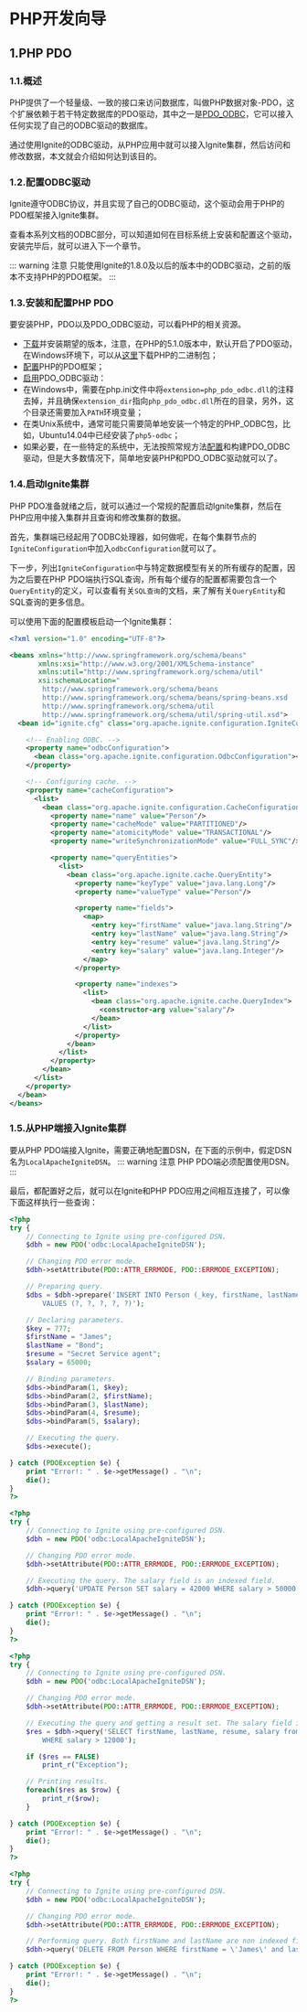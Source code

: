 # PHP开发向导
## 1.PHP PDO
### 1.1.概述
PHP提供了一个轻量级、一致的接口来访问数据库，叫做PHP数据对象-PDO，这个扩展依赖于若干特定数据库的PDO驱动，其中之一是[PDO_ODBC](http://php.net/manual/en/ref.pdo-odbc.php)，它可以接入任何实现了自己的ODBC驱动的数据库。

通过使用Ignite的ODBC驱动，从PHP应用中就可以接入Ignite集群，然后访问和修改数据，本文就会介绍如何达到该目的。
### 1.2.配置ODBC驱动
Ignite遵守ODBC协议，并且实现了自己的ODBC驱动，这个驱动会用于PHP的PDO框架接入Ignite集群。

查看本系列文档的ODBC部分，可以知道如何在目标系统上安装和配置这个驱动，安装完毕后，就可以进入下一个章节。

::: warning 注意
只能使用Ignite的1.8.0及以后的版本中的ODBC驱动，之前的版本不支持PHP的PDO框架。
:::

### 1.3.安装和配置PHP PDO
要安装PHP，PDO以及PDO_ODBC驱动，可以看PHP的相关资源。

 - [下载](http://php.net/downloads.php)并安装期望的版本，注意，在PHP的5.1.0版本中，默认开启了PDO驱动，在Windows环境下，可以从[这里](http://windows.php.net/download)下载PHP的二进制包；
 - [配置](http://php.net/manual/en/book.pdo.php)PHP的PDO框架；
 - [启用](http://php.net/manual/en/ref.pdo-odbc.php)PDO_ODBC驱动：
  - 在Windows中，需要在php.ini文件中将`extension=php_pdo_odbc.dll`的注释去掉，并且确保`extension_dir`指向`php_pdo_odbc.dll`所在的目录，另外，这个目录还需要加入`PATH`环境变量；
  - 在类Unix系统中，通常可能只需要简单地安装一个特定的PHP_ODBC包，比如，Ubuntu14.04中已经安装了`php5-odbc`；
 - 如果必要，在一些特定的系统中，无法按照常规方法[配置](http://php.net/manual/en/ref.pdo-odbc.php#ref.pdo-odbc.installation)和构建PDO_ODBC驱动，但是大多数情况下，简单地安装PHP和PDO_ODBC驱动就可以了。

### 1.4.启动Ignite集群
PHP PDO准备就绪之后，就可以通过一个常规的配置启动Ignite集群，然后在PHP应用中接入集群并且查询和修改集群的数据。

首先，集群端已经起用了ODBC处理器，如何做呢，在每个集群节点的`IgniteConfiguration`中加入`odbcConfiguration`就可以了。

下一步，列出`IgniteConfiguration`中与特定数据模型有关的所有缓存的配置，因为之后要在PHP PDO端执行SQL查询，所有每个缓存的配置都需要包含一个`QueryEntity`的定义，可以查看有关`SQL查询`的文档，来了解有关`QueryEntity`和SQL查询的更多信息。

可以使用下面的配置模板启动一个Ignite集群：
```xml
<?xml version="1.0" encoding="UTF-8"?>

<beans xmlns="http://www.springframework.org/schema/beans"
       xmlns:xsi="http://www.w3.org/2001/XMLSchema-instance"
       xmlns:util="http://www.springframework.org/schema/util"
       xsi:schemaLocation="
        http://www.springframework.org/schema/beans
        http://www.springframework.org/schema/beans/spring-beans.xsd
        http://www.springframework.org/schema/util
        http://www.springframework.org/schema/util/spring-util.xsd">
  <bean id="ignite.cfg" class="org.apache.ignite.configuration.IgniteConfiguration">

    <!-- Enabling ODBC. -->
    <property name="odbcConfiguration">
      <bean class="org.apache.ignite.configuration.OdbcConfiguration"></bean>
    </property>

    <!-- Configuring cache. -->
    <property name="cacheConfiguration">
      <list>
        <bean class="org.apache.ignite.configuration.CacheConfiguration">
          <property name="name" value="Person"/>
          <property name="cacheMode" value="PARTITIONED"/>
          <property name="atomicityMode" value="TRANSACTIONAL"/>
          <property name="writeSynchronizationMode" value="FULL_SYNC"/>

          <property name="queryEntities">
            <list>
              <bean class="org.apache.ignite.cache.QueryEntity">
                <property name="keyType" value="java.lang.Long"/>
                <property name="valueType" value="Person"/>

                <property name="fields">
                  <map>
                    <entry key="firstName" value="java.lang.String"/>
                    <entry key="lastName" value="java.lang.String"/>
                    <entry key="resume" value="java.lang.String"/>
                    <entry key="salary" value="java.lang.Integer"/>
                  </map>
                </property>

                <property name="indexes">
                  <list>
                    <bean class="org.apache.ignite.cache.QueryIndex">
                      <constructor-arg value="salary"/>
                    </bean>
                  </list>
                </property>
              </bean>
            </list>
          </property>
        </bean>
      </list>
    </property>
  </bean>
</beans>
```
### 1.5.从PHP端接入Ignite集群
要从PHP PDO端接入Ignite，需要正确地配置DSN，在下面的示例中，假定DSN名为`LocalApacheIgniteDSN`。
::: warning 注意
PHP PDO端必须配置使用DSN。
:::

最后，都配置好之后，就可以在Ignite和PHP PDO应用之间相互连接了，可以像下面这样执行一些查询：

<Tabs>
<Tab name="INSERT">

```php
<?php
try {
    // Connecting to Ignite using pre-configured DSN.
    $dbh = new PDO('odbc:LocalApacheIgniteDSN');

    // Changing PDO error mode.
    $dbh->setAttribute(PDO::ATTR_ERRMODE, PDO::ERRMODE_EXCEPTION);

    // Preparing query.
    $dbs = $dbh->prepare('INSERT INTO Person (_key, firstName, lastName, resume, salary)
        VALUES (?, ?, ?, ?, ?)');

    // Declaring parameters.
    $key = 777;
    $firstName = "James";
    $lastName = "Bond";
    $resume = "Secret Service agent";
    $salary = 65000;

    // Binding parameters.
    $dbs->bindParam(1, $key);
    $dbs->bindParam(2, $firstName);
    $dbs->bindParam(3, $lastName);
    $dbs->bindParam(4, $resume);
    $dbs->bindParam(5, $salary);

    // Executing the query.
    $dbs->execute();

} catch (PDOException $e) {
    print "Error!: " . $e->getMessage() . "\n";
    die();
}
?>
```
</Tab>
<Tab name="UPDATE">

```php
<?php
try {
    // Connecting to Ignite using pre-configured DSN.
    $dbh = new PDO('odbc:LocalApacheIgniteDSN');

    // Changing PDO error mode.
    $dbh->setAttribute(PDO::ATTR_ERRMODE, PDO::ERRMODE_EXCEPTION);

    // Executing the query. The salary field is an indexed field.
    $dbh->query('UPDATE Person SET salary = 42000 WHERE salary > 50000');

} catch (PDOException $e) {
    print "Error!: " . $e->getMessage() . "\n";
    die();
}
?>
```
</Tab>
<Tab name="SELECT">

```php
<?php
try {
    // Connecting to Ignite using pre-configured DSN.
    $dbh = new PDO('odbc:LocalApacheIgniteDSN');

    // Changing PDO error mode.
    $dbh->setAttribute(PDO::ATTR_ERRMODE, PDO::ERRMODE_EXCEPTION);

    // Executing the query and getting a result set. The salary field is an indexed field.
    $res = $dbh->query('SELECT firstName, lastName, resume, salary from Person
        WHERE salary > 12000');

    if ($res == FALSE)
        print_r("Exception");

    // Printing results.
    foreach($res as $row) {
        print_r($row);
    }

} catch (PDOException $e) {
    print "Error!: " . $e->getMessage() . "\n";
    die();
}
?>
```
</Tab>
<Tab name="DELETE">

```php
<?php
try {
    // Connecting to Ignite using pre-configured DSN.
    $dbh = new PDO('odbc:LocalApacheIgniteDSN');

    // Changing PDO error mode.
    $dbh->setAttribute(PDO::ATTR_ERRMODE, PDO::ERRMODE_EXCEPTION);

    // Performing query. Both firstName and lastName are non indexed fields.
    $dbh->query('DELETE FROM Person WHERE firstName = \'James\' and lastName = \'Bond\'');

} catch (PDOException $e) {
    print "Error!: " . $e->getMessage() . "\n";
    die();
}
?>
```
</Tab>
</Tabs>

<RightPane/>